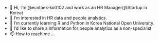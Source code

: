 - 👋 Hi, I’m @euntaek-ko0102 and work as an HR Manager(@Startup in Korea)
- 👀 I’m interested in HR data and people analytics.
- 🌱 I’m currently learning R and Python in Korea National Open University.
- 💞️ I’d like to share a information for people analytics as a non-specialist
- 📫 How to reach me ...

<!---
euntaek-ko0102/euntaek-ko0102 is a ✨ special ✨ repository because its `README.md` (this file) appears on your GitHub profile.
You can click the Preview link to take a look at your changes.
--->
